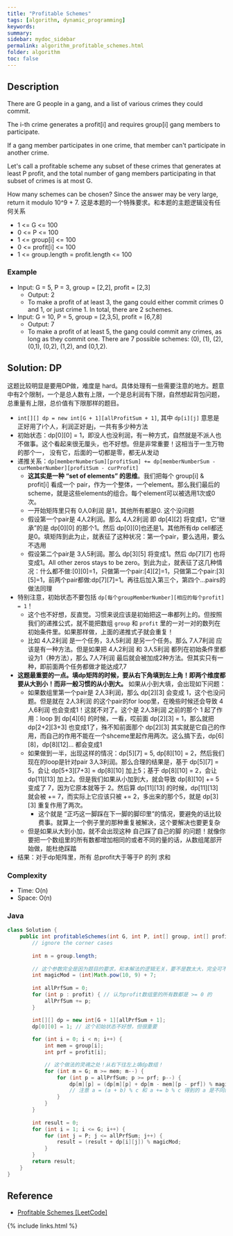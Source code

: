 ```yaml
---
title: "Profitable Schemes"
tags: [algorithm, dynamic_programming]
keywords:
summary:
sidebar: mydoc_sidebar
permalink: algorithm_profitable_schemes.html
folder: algorithm
toc: false
---
```


## Description
There are G people in a gang, and a list of various crimes they could commit.

The i-th crime generates a profit[i] and requires group[i] gang members to participate.

If a gang member participates in one crime, that member can't participate in another crime.

Let's call a profitable scheme any subset of these crimes that generates at least P profit, and the total number of gang members participating in that subset of crimes is at most G.

How many schemes can be chosen?  Since the answer may be very large, return it modulo 10^9 + 7. 这是本题的一个特殊要求。和本题的主题逻辑没有任何关系
* 1 <= G <= 100
* 0 <= P <= 100
* 1 <= group[i] <= 100
* 0 <= profit[i] <= 100
* 1 <= group.length = profit.length <= 100

### Example
* Input: G = 5, P = 3, group = [2,2], profit = [2,3]
  * Output: 2
  * To make a profit of at least 3, the gang could either commit crimes 0 and 1, or just crime 1. In total, there are 2 schemes.
* Input: G = 10, P = 5, group = [2,3,5], profit = [6,7,8]
  * Output: 7
  * To make a profit of at least 5, the gang could commit any crimes, as long as they commit one. There are 7 possible schemes: (0), (1), (2), (0,1), (0,2), (1,2), and (0,1,2).

## Solution: DP
这题比较明显是要用DP做，难度是 hard。具体处理有一些需要注意的地方。题意中有2个限制，一个是总人数有上限，一个是总利润有下限，自然想起背包问题，
总重量有上限，总价值有下限那样的题目。
* `int[][] dp = new int[G + 1][allProfitSum + 1]`, 其中 `dp[i][j]` 意思是 正好用了i个人，利润正好是j，一共有多少种方法
* 初始状态：dp[0][0] = 1，即没人也没利润，有一种方式，自然就是不派人也不做事。这个看起来很无厘头，也不好想。但是非常重要！这相当于一生万物的那个一，
没有它，后面的一切都是零，都无从发动
* 递推关系：`dp[memberNumberSum][profitSum] += dp[memberNumberSum - curMemberNumber][profitSum - curProfit]`
  * **这其实是一种 “set of elements” 的思维**。我们把每个 group[i] & profit[i] 看成一个 pair，作为一个整体，一个element。那么我们最后的scheme，就是这些elements的组合。每个element可以被选用1次或0次。
  * 一开始矩阵里只有 0人0利润 是1，其他所有都是0. 这个没问题
  * 假设第一个pair是 4人2利润。那么 4人2利润 即 dp[4][2] 将变成1，它“继承”的是 dp[0][0] 的那个1。然后 dp[0][0]也还是1。其他所有dp cell都还是0。填矩阵到此为止，就表征了这种状况：第一个pair，要么选用，要么不选用
  * 假设第二个pair是 3人5利润。那么 dp[3][5] 将变成1。然后 dp[7][7] 也将变成1。All other zeros stays to be zero。到此为止，就表征了这几种情况：什么都不做:[0][0]=1，只做第一个pair:[4][2]=1，只做第二个pair:[3][5]=1，前两个pair都做:dp[7][7]=1。再往后加入第三个，第四个...pairs的做法同理
* 特别注意，初始状态不要包括 `dp[每个groupMemberNumber][相应的每个profit] = 1`！
  * 这个也不好想，反直觉。习惯来说应该是初始把这一串都列上的。但按照我们的递推公式，就不能把数组 `group` 和 `profit` 里的一对一对的数列在初始条件里。如果那样做，上面的递推式子就会重复！
  * 比如 4人2利润 是一个任务，3人5利润 是另一个任务。那么 7人7利润 应该是有一种方法。但是如果把 4人2利润 和 3人5利润 都列在初始条件里都设为1（种方法），那么 7人7利润 最后就会被加成2种方法。但其实只有一种，即前面两个任务都做才能达成7,7
* **这题最重要的一点。填dp矩阵的时候，要从右下角填到左上角！即两个维度都要从大到小！而非一般习惯的从小到大。** 如果从小到大填，会出现如下问题：
  * 如果数组里第一个pair是 2人3利润，那么 dp[2][3] 会变成 1，这个也没问题。但是就在 2人3利润 的这个pair的for loop里，在晚些时候还会导致 4人6利润 也会变成1！这就不对了。这个是 2人3利润 之前的那个 1 起了作用：loop 到 dp[4][6] 的时候，一看，哎前面 dp[2][3] = 1，那么就把 dp[2+2][3+3] 也变成1了，殊不知前面那个 dp[2][3] 其实就是它自己的作用，而自己的作用不能在一个shceme里起作用两次。这么搞下去，dp[6][8]，dp[8][12]... 都会变成1
  * 如果做到一半，出现这样的情况：dp[5][7] = 5, dp[8][10] = 2，然后我们现在的loop是针对pair 3人3利润。那么合理的结果是，基于 dp[5][7] = 5，会让 dp[5+3][7+3] = dp[8][10] 加上5；基于 dp[8][10] = 2，会让 dp[11][13] 加上2。但是我们如果从小加到大，就会导致 dp[8][10] += 5 变成了 7，因为它原本就等于 2。然后算 dp[11][13] 的时候，dp[11][13] 就会被 += 7，而实际上它应该只被 += 2，多出来的那个5，就是 dp[3][3] 重复作用了两次。
    * 这个就是 “正巧这一脚踩在下一脚的脚印里”的情况，要避免的话比较费事。就算上一个例子里的那种重复被解决，这个要解决也要更复杂
  * 但是如果从大到小加，就不会出现这种 自己踩了自己的脚 的问题！就像你要把一个数组里的所有数都增加相同的或者不同的量的话，从数组尾部开始做，能杜绝踩踏
* 结果：对于dp矩阵里，所有 总profit大于等于P 的列 求和

### Complexity
* Time: O(n)
* Space: O(n)

### Java
```java
class Solution {
    public int profitableSchemes(int G, int P, int[] group, int[] profit) {
        // ignore the corner cases
        
        int n = group.length;
        
        // 这个参数完全是因为题目的要求，和本解法的逻辑无关，要不是数太大，完全可不要此参数
        int magicMod = (int)Math.pow(10, 9) + 7;
        
        int allPrfSum = 0;
        for (int p : profit) { // 认为profit数组里的所有数都是 >= 0 的
            allPrfSum += p;
        }

        int[][] dp = new int[G + 1][allPrfSum + 1];
        dp[0][0] = 1; // 这个初始状态不好想，但很重要   
        
        for (int i = 0; i < n; i++) {
            int mem = group[i];
            int prf = profit[i];

            // 这个做法的灵魂之处！从右下往左上填dp数组！
            for (int m = G; m >= mem; m--) {
                for (int p = allPrfSum; p >= prf; p--) {
                    dp[m][p] = (dp[m][p] + dp[m - mem][p - prf]) % magicMod;
                    // 注意 a = (a + b) % c 和 a += b % c 得到的 a 是不同的
                }
            }
        }
        
        int result = 0;
        for (int i = 1; i <= G; i++) {
            for (int j = P; j <= allPrfSum; j++) {
                result = (result + dp[i][j]) % magicMod;
            }
        }
        return result;
    }
}
```

## Reference
* [Profitable Schemes [LeetCode]](https://leetcode.com/problems/profitable-schemes/description/)

{% include links.html %}
